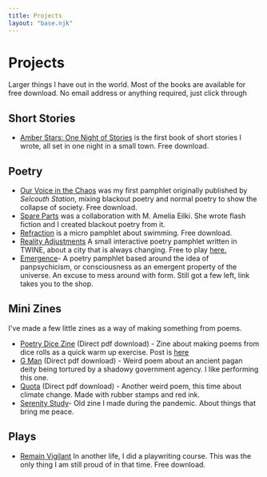 ```yaml
---
title: Projects
layout: "base.njk"
---
```


# Projects

Larger things I have out in the world. Most of the books are available for free download. No email address or anything required, just click through

## Short Stories

- [Amber Stars: One Night of Stories](/amberstars/) is the first book of short stories I wrote, all set in one night in a small town. Free download.

## Poetry

- [Our Voice in the Chaos](/ourvoicesinthechaos/) was my first pamphlet originally published by *Selcouth Station*, mixing blackout poetry and normal poetry to show the collapse of society. Free download.
- [Spare Parts](/spareparts/) was a collaboration with M. Amelia Eilki. She wrote flash fiction and I created blackout poetry from it.
- [Refraction](/refractionpamphlet/) is a micro pamphlet about swimming. Free download.
- [Reality Adjustments](/reality-adjustments/) A small interactive poetry pamphlet written in TWINE, about a city that is always changing. Free to play [here.](https://davidralphlewis.itch.io/reality-adjustments)
- [Emergence](https://davidralphlewis.bigcartel.com/product/emergence)- A poetry pamphlet based around the idea of panpsychicism, or consciousness as an emergent property of the universe. An excuse to mess around with form. Still got a few left, link takes you to the shop.

## Mini Zines 

I've made a few little zines as a way of making something from poems.

- [Poetry Dice Zine](/assets/books/Poetry-Dice-Zine.pdf) (Direct pdf download) - Zine about making poems from dice rolls as a quick warm up exercise. Post is [here](/posts/2024-06-22-quick-dice-poetry-exercise/)
- [G Man](/assets/books/g-man-zine.pdf) (Direct pdf download) - Weird poem about an ancient pagan deity being tortured by a shadowy government agency. I like performing this one.
- [Quota](/assets/books/quota-zine.pdf) (Direct pdf download) - Another weird poem, this time about climate change. Made with rubber stamps and red ink.
- [Serenity Study](/assets/books/serenity-study-zine.pdf)- Old zine I made during the pandemic. About things that bring me peace.

## Plays

- [Remain Vigilant](/remainvigilant/) In another life, I did a playwriting course. This was the only thing I am still proud of in that time. Free download.
